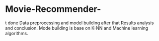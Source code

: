# Movie-Recommender-
t done Data preprocessing and model building after that Results analysis and conclusion. Mode building is base on K-NN and Machine learning algorithms.
